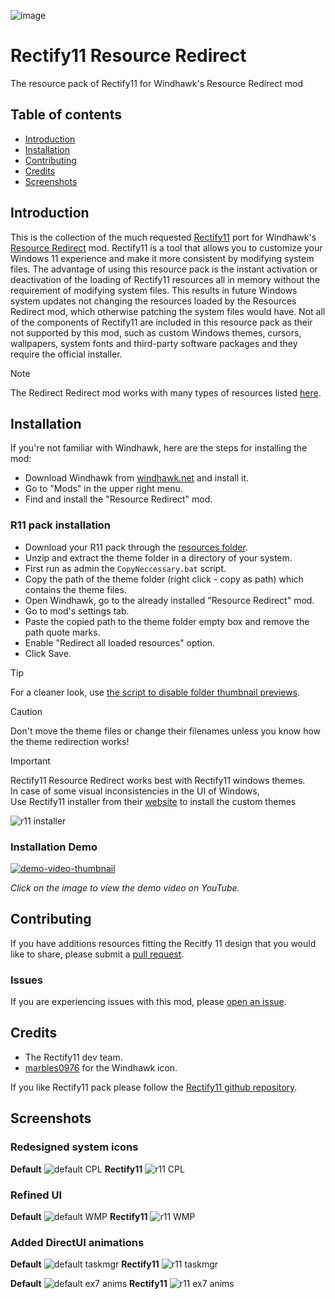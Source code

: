 ![image](https://github.com/Undisputed00x/R11-resource-redirect/blob/main/Images/repo%20image.png)

# Rectify11 Resource Redirect

The resource pack of Rectify11 for Windhawk's Resource Redirect mod

## Table of contents

* [Introduction](#introduction)
* [Installation](#installation)
* [Contributing](#contributing)
* [Credits](#credits)
* [Screenshots](#screenshots)


## Introduction

This is the collection of the much requested [Rectify11](https://rectify11.net/home) port for Windhawk's [Resource Redirect](https://windhawk.net/mods/icon-resource-redirect) mod. Rectify11 is a tool that allows you to customize your Windows 11 experience and make it more consistent by modifying system files. The advantage of using this resource pack is the instant activation or deactivation of the loading of Rectify11 resources all in memory without the requirement of modifying system files. This results in future Windows system updates not changing the resources loaded by the Resources Redirect mod, which otherwise patching the system files would have. Not all of the components of Rectify11 are included in this resource pack as their not supported by this mod, such as custom Windows themes, cursors, wallpapers, system fonts and third-party software packages and they require the official installer.

> [!NOTE]
> The Redirect Redirect mod works with many types of resources listed [here](https://windhawk.net/mods/icon-resource-redirect).

## Installation
If you're not familiar with Windhawk, here are the steps for installing the mod:

* Download Windhawk from [windhawk.net](https://windhawk.net/) and install it.
* Go to "Mods" in the upper right menu.
* Find and install the "Resource Redirect" mod.

### R11 pack installation

* Download your R11 pack through the [resources folder](https://github.com/Undisputed00x/R11-resource-redirect/blob/main/Resources/WindhawkR11.7z).
* Unzip and extract the theme folder in a directory of your system.
* First run as admin the `CopyNeccessary.bat` script.
* Copy the path of the theme folder (right click - copy as path) which contains the theme files.
* Open Windhawk, go to the already installed "Resource Redirect" mod.
* Go to mod's settings tab.
* Paste the copied path to the theme folder empty box and remove the path quote marks.
* Enable "Redirect all loaded resources" option.
* Click Save.

> [!TIP]
> For a cleaner look, use [the script to disable folder thumbnail previews](https://github.com/Undisputed00x/R11-resource-redirect/blob/main/Scripts/Disable_folder_thumbnail_previews.bat).

> [!CAUTION]
> Don't move the theme files or change their filenames unless you know how the theme redirection works!

> [!Important]
> Rectify11 Resource Redirect works best with Rectify11 windows themes. <br />
> In case of some visual inconsistencies in the UI of Windows, <br />
> Use Rectify11 installer from their [website](https://rectify11.net/home) to install the custom themes
>
> ![r11 installer](https://github.com/Undisputed00x/R11-resource-redirect/blob/main/Images/r11%20installer.png)

### Installation Demo
[![demo-video-thumbnail](https://github.com/Undisputed00x/R11-resource-redirect/blob/main/Images/demo-video-thumbnail.png)](https://www.youtube.com/watch?v=x2vqyHOW1ds)

*Click on the image to view the demo video on YouTube.*

## Contributing

If you have additions resources fitting the Recitfy 11 design that you would
like to share, please submit a [pull request](https://github.com/Undisputed00x/R11-resource-redirect/pulls).

### Issues
If you are experiencing issues with this mod, please [open an issue](https://github.com/Undisputed00x/R11-resource-redirect/issues).

## Credits
* The Rectify11 dev team.
* [marbles0976](https://discord.com/users/716028609973977110) for the Windhawk icon.

If you like Rectify11 pack please follow the [Rectify11 github repository](https://github.com/Rectify11/Installer).

## Screenshots
### Redesigned system icons
**Default**
![default CPL](https://github.com/Undisputed00x/R11-resource-redirect/blob/main/Images/default%20CPL.png)
**Rectify11**
![r11 CPL](https://github.com/Undisputed00x/R11-resource-redirect/blob/main/Images/r11%20CPL.png)

### Refined UI
**Default**
![default WMP](https://github.com/Undisputed00x/R11-resource-redirect/blob/main/Images/default%20WMP.png)
**Rectify11**
![r11 WMP](https://github.com/Undisputed00x/R11-resource-redirect/blob/main/Images/r11%20WMP.png)

### Added DirectUI animations
**Default**
![default taskmgr](https://github.com/Undisputed00x/R11-resource-redirect/blob/main/Images/default%20taskmgr.gif)
**Rectify11**
![r11 taskmgr](https://github.com/Undisputed00x/R11-resource-redirect/blob/main/Images/r11%20taskmgr.gif)

**Default**
![default ex7 anims](https://github.com/Undisputed00x/R11-resource-redirect/blob/main/Images/default%20ex7%20anims.gif)
**Rectify11**
![r11 ex7 anims](https://github.com/Undisputed00x/R11-resource-redirect/blob/main/Images/r11%20ex7%20anims.gif)



